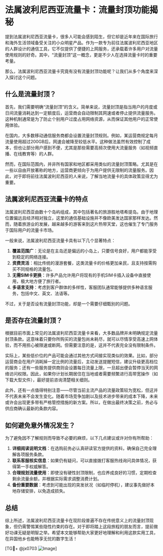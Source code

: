 # 法属波利尼西亚流量卡：流量封顶功能揭秘

提到法属波利尼西亚流量卡，很多人可能会感到陌生，但它却是近年来在国际旅行和海外生活领域备受关注的小众明星产品。作为一款专为前往法属波利尼西亚地区的人群设计的通信工具，它不仅提供了便捷的上网服务，还承载着许多用户对流量使用规则的好奇。其中，“流量封顶”这一概念，更是不少人在选择流量卡时的重要考量。

那么，法属波利尼西亚流量卡究竟有没有流量封顶功能呢？让我们从多个角度来深入探讨这个问题。

## 什么是流量封顶？

首先，我们需要明确“流量封顶”的含义。简单来说，流量封顶是指当用户的月度或日间流量消耗达到一定额度后，运营商会自动限制其网速或者停止提供流量服务。这种机制通常是为了防止个别用户过度占用网络资源，从而保证其他用户的正常使用体验。

在国内，大多数移动通信服务商都会设置流量封顶规则。例如，某运营商规定每月流量使用超过200GB后，网速会被降至较低水平。这种做法虽然有效控制了成本，但也让部分用户感到不便，尤其是那些需要高频次使用大流量服务（如视频直播、在线教育等）的人群。

然而，在国际范围内，并非所有国家和地区都采用类似的流量封顶策略。尤其是在一些以自由开放著称的地方，运营商更倾向于为用户提供无限制的流量服务。因此，对于即将前往法属波利尼西亚的人来说，了解当地流量卡的具体政策显得尤为重要。

## 法属波利尼西亚流量卡的特点

法属波利尼西亚由数十个岛屿组成，其中包括著名的旅游胜地塔希提岛。由于地理位置偏远且经济相对独立，这里的通信基础设施并不像欧美发达国家那样发达。然而，随着旅游业的发展，越来越多的游客来到这片热带天堂，这也催生了专门服务于国际用户的流量卡市场。

一般来说，法属波利尼西亚流量卡具有以下几个显著特点：

1. **覆盖范围广**：无论是在主岛还是偏远的小岛上，只要信号良好，用户都能享受到稳定的网络连接。
2. **资费灵活**：相比传统的漫游套餐，这类流量卡的价格更加亲民，且支持按需购买不同规格的流量包。
3. **无需SIM卡更换**：许多产品允许用户将现有的手机SIM卡插入设备中直接使用，极大地方便了旅行者。
4. **多语言支持**：考虑到客户群体的多样性，客服团队通常能够提供多种语言服务，包括中文、英文、法语等。

不过，关于是否设有流量封顶功能，却是一个需要仔细甄别的问题。

## 是否存在流量封顶？

根据目前市面上常见的法属波利尼西亚流量卡来看，大多数品牌并未明确规定流量封顶条款。这意味着只要你所购买的流量包尚未耗尽，就可以尽情享受高速上网体验，而不用担心被限速或断网。但需要注意的是，这并不代表完全没有限制条件。

实际上，某些低价位的产品可能会通过其他方式间接实现类似的效果。比如，部分运营商会在用户消耗掉一定比例的流量后，主动发送提醒短信，建议升级更高档位的服务；还有一些服务提供商则会设置每日流量上限，一旦超出便会暂停当天的网络访问权限。因此，如果你计划长期居住在当地或者需要频繁进行高带宽操作（如下载大型文件），最好提前咨询清楚相关细则。

此外，还有一点值得特别注意——尽管当前主流产品的流量政策较为宽松，但这并不代表未来不会发生变化。随着市场竞争加剧以及技术进步带来的成本下降，未来或许会出现更多带有严格管控措施的新方案。所以，在做出最终决策之前，务必与供应商确认最新的条款内容。

## 如何避免意外情况发生？

为了避免因不了解规则而导致不必要的麻烦，以下几点建议或许对你有所帮助：

1. **详细阅读说明文档**：在选购前务必认真研读官方提供的资料，确保自己完全理解各项服务条款。
2. **联系客服核实信息**：如果仍有疑问，可以直接拨打客服热线询问具体情况，获得第一手权威解答。
3. **合理规划流量使用**：即使没有硬性封顶限制，也应养成良好的习惯，定期检查剩余流量余额，并根据实际需求调整消费计划。
4. **备份重要数据**：考虑到可能出现的突发状况（如临时停机），建议事先做好本地存储安排，以免造成损失。

## 总结

综上所述，法属波利尼西亚流量卡在现阶段普遍不存在传统意义上的流量封顶现象，但仍需警惕某些隐性约束的存在。对于即将踏上这段旅程的朋友而言，提前做好功课无疑是明智之举。希望本文能够帮助大家更好地理解和利用这款实用工具，在异国他乡也能畅享无忧的数字生活！

[TG💪+ @jx0703 ![Image](https://github.com/user-attachments/assets/dbca1d08-cadb-493c-b0ec-ad6f7a83f270)]